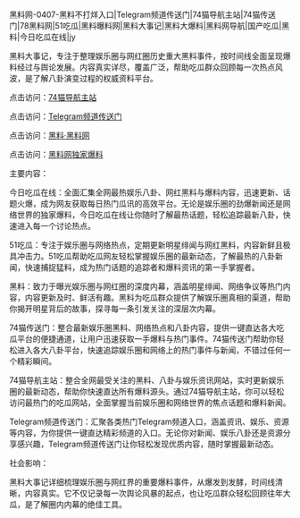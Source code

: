 #
黑料网-0407-黑料不打烊入口|Telegram频道传送门|74猫导航主站|74猫传送门|78黑料网|51吃瓜|黑料曝料网|黑料大事记|黑料大爆料|黑料网导航|国产吃瓜|黑料|今日吃瓜在线|jy

黑料大事记，专注于整理娱乐圈与网红圈历史重大黑料事件，按时间线全面呈现爆料经过与舆论发展。内容真实详尽，覆盖广泛，帮助吃瓜群众回顾每一次热点风波，是了解八卦演变过程的权威资料平台。


点击访问：<a href="https://74mao.com/">74猫导航主站</a>

点击访问：<a href="https://74mao.com/">Telegram频道传送门</a>

点击访问：<a href="https://haef.pages.dev/">黑料·黑料网</a>

点击访问：<a href="https://jha.pages.dev/">黑料网独家爆料</a>


主要内容：

今日吃瓜在线：全面汇集全网最热娱乐八卦、网红黑料与爆料内容，迅速更新、话题火爆，成为网友获取每日热门瓜讯的高效平台。无论是娱乐圈的劲爆新闻还是网络世界的独家爆料，今日吃瓜在线让你随时了解最热话题，轻松追踪最新八卦，快速进入每一个讨论热点。

51吃瓜：专注于娱乐圈与网络热点，定期更新明星绯闻与网红黑料，内容新鲜且极具冲击力。51吃瓜帮助吃瓜网友轻松掌握娱乐圈的最新动态，了解最热的八卦新闻，快速捕捉猛料，成为热门话题的追踪者和爆料资讯的第一手掌握者。

黑料：致力于曝光娱乐圈与网红圈的深度内幕，涵盖明星绯闻、网络争议等热门内容，内容更新及时、鲜活有趣。黑料为吃瓜群众提供了解娱乐圈真相的渠道，帮助你揭开明星背后的故事，探寻每一条引发关注的深层次内幕。

74猫传送门：整合最新娱乐圈黑料、网络热点和八卦内容，提供一键直达各大吃瓜平台的便捷通道，让用户迅速获取一手爆料与热门事件。74猫传送门帮助你轻松进入各大八卦平台，快速追踪娱乐圈和网络上的热门事件与新闻，不错过任何一个精彩瞬间。

74猫导航主站：整合全网最受关注的黑料、八卦与娱乐资讯网站，实时更新娱乐圈的最新动态，帮助你快速直达所有爆料源头。通过74猫导航主站，你可以轻松访问最热门的吃瓜网站，全面掌握当前娱乐圈和网络世界的焦点话题和爆料新闻。

Telegram频道传送门：汇聚各类热门Telegram频道入口，涵盖资讯、娱乐、资源等内容，为你提供一键直达精彩频道的入口。无论你对新闻、娱乐八卦还是资源分享感兴趣，Telegram频道传送门让你轻松发现优质内容，随时掌握最新动态。

社会影响：

黑料大事记详细梳理娱乐圈与网红界的重要爆料事件，从爆发到发酵，时间线清晰，内容真实。它不仅记录每一次舆论风暴的起点，也让吃瓜群众轻松回顾往年大瓜，是了解圈内内幕的绝佳工具。

<span style="display:none;">[Canonical link](）</span>
